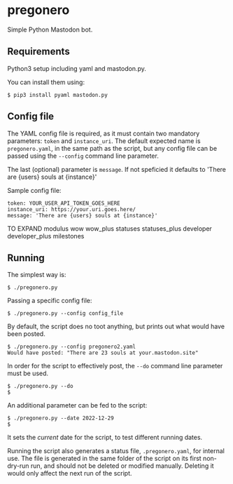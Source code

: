 # pregonero
Simple Python Mastodon bot.
## Requirements
Python3 setup including yaml and mastodon.py.

You can install them using:
```
$ pip3 install pyaml mastodon.py
```
## Config file
The YAML config file is required, as it must contain two mandatory parameters: `token` and `instance_uri`. 
The default expected name is `pregonero.yaml`, in the same path as the script, but any config file can 
be passed using the `--config` command line parameter.

The last (optional) parameter is `message`. If not speficied it defaults to 'There are {users} souls at {instance}'

Sample config file:
```
token: YOUR_USER_API_TOKEN_GOES_HERE
instance_uri: https://your.uri.goes.here/
message: 'There are {users} souls at {instance}'
```

TO EXPAND
modulus
wow
wow_plus
statuses
statuses_plus
developer
developer_plus
milestones

## Running
The simplest way is:
```
$ ./pregonero.py
```

Passing a specific config file:
```
$ ./pregonero.py --config config_file
```

By default, the script does no toot anything, but prints out what would have been posted.
```
$ ./pregonero.py --config pregonero2.yaml 
Would have posted: "There are 23 souls at your.mastodon.site"
```

In order for the script to effectively post, the `--do` command line parameter must be used.
```
$ ./pregonero.py --do
$
```

An additional parameter can be fed to the script:

```
$ ./pregonero.py --date 2022-12-29
$
```

It sets the _current_ date for the script, to test different running dates.

Running the script also generates a status file, `.pregonero.yaml`, for internal use. The file is generated in the same folder of the script on its first non-dry-run run, and should not be deleted or modified manually. Deleting it would only affect the next run of the script.
